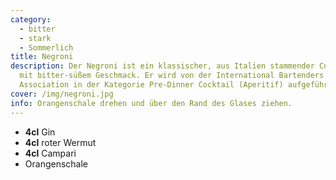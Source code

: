 ```yaml
---
category:
  - bitter
  - stark
  - Sommerlich
title: Negroni
description: Der Negroni ist ein klassischer, aus Italien stammender Cocktail
  mit bitter-süßem Geschmack. Er wird von der International Bartenders
  Association in der Kategorie Pre-Dinner Cocktail (Aperitif) aufgeführt.
cover: /img/negroni.jpg
info: Orangenschale drehen und über den Rand des Glases ziehen.
---
```

* **4cl** Gin
* **4cl** roter Wermut
* **4cl** Campari
* Orangenschale
